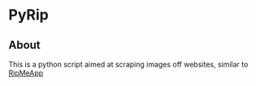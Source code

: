 # PyRip

## About

This is a python script aimed at scraping images off websites, similar to [RipMeApp](https://github.com/RipMeApp/ripme)